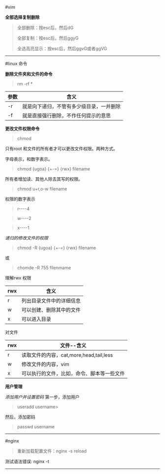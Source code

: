 
#vim

**全部选择复制删除**
>全部删除：按esc后，然后dG
>
>全部复制：按esc后，然后ggyG
>
>全选高亮显示：按esc后，然后ggvG或者ggVG


****
#linux 命令

**删除文件夹和文件的命令**

>rm -rf *




参数 | 含义
---|---
-r | 就是向下递归，不管有多少级目录，一并删除
-f | 就是直接强行删除，不作任何提示的意思

**更改文件权限命令**

>chmod 

只有root 和文件的所有者才可以更改文件权限。两种方式。

字母表示，和数字表示。
>chmod {ugoa} {+-=} {rwx} filename

所有者增加读、其他人除去其写的权限。

>chmod u+r,o-w filename

权限的数字表示

>r----4

>w----2

>x----1

*递归的修改文件的权限*
>chmod -R {ugoa} {+-=} {rwx} filename

或

>chomde -R 755 filenmame

理解rwx 权限

|rwx|含义
------------ | -------------
|r|列出目录文件中的详细信息
|w|可以创建、删除其中的文件
|x|可以进入目录
对文件

|rwx|文件--含义|
------------ | -------------
|r|读取文件的内容，cat,more,head,tail,less
|w|修改文件的内容，vim
|x|可以执行的文件，比如，命令、脚本等一些文件


**用户管理**

*添加用户并设置密码*
第一步，添加用户
>useradd username>

然后，添加密码
>passwd username
>



****
#nginx
>重新加载配置文件：nginx -s reload
>
测试语法错误:   nginx -t

****
